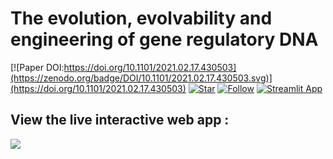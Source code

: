 

# The evolution, evolvability and engineering of gene regulatory DNA

[![Paper DOI:https://doi.org/10.1101/2021.02.17.430503](https://zenodo.org/badge/DOI/10.1101/2021.02.17.430503.svg)](https://doi.org/10.1101/2021.02.17.430503) [![Star](https://img.shields.io/github/stars/1edv/evolution.svg?logo=github&style=social)](https://github.com/1edv/evolution) [![Follow](https://img.shields.io/twitter/follow/edv_tweets?style=social)](https://www.twitter.com/edv_tweets) [![Streamlit App](https://static.streamlit.io/badges/streamlit_badge_black_white.svg)](https://share.streamlit.io/1edv/evolution/app/app.py)



## View the live interactive web app : 


<a href='https://share.streamlit.io/1edv/evolution/app/app.py'><img align="center" src="https://img.icons8.com/nolan/96/artificial-intelligence.png"/></a>  

[comment]: <> (<a href=https://evolution-app-vbxxkl6a7a-uc.a.run.app/><img src="https://img.icons8.com/nolan/96/artificial-intelligence.png"/></a>) 






